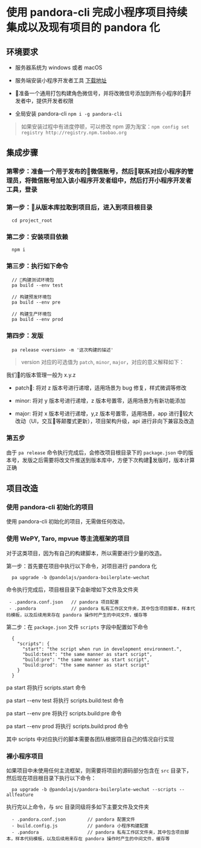# 使用 pandora-cli 完成小程序项目持续集成以及现有项目的 pandora 化

## 环境要求

- 服务器系统为 windows 或者 macOS

- 服务端安装小程序开发者工具 [下载地址](https://developers.weixin.qq.com/miniprogram/dev/devtools/download.html)

- 准备一个通用打包构建角色微信号，并将改微信号添加到所有小程序的开发者中，提供开发者权限

- 全局安装 pandora-cli `npm i -g pandora-cli`

> 如果安装过程中有进度停顿，可以修改 npm 源为淘宝：`npm config set registry http://registry.npm.taobao.org`

## 集成步骤

### 第零步：准备一个用于发布的微信账号，然后联系对应小程序的管理员，将微信账号加入该小程序开发者组中，然后打开小程序开发者工具，登录

### 第一步：从版本库拉取到项目后，进入到项目根目录

```
  cd project_root
```

### 第二步：安装项目依赖

```
  npm i
```

### 第三步：执行如下命令

```
  // 构建测试环境包
  pa build --env test

  // 构建预发环境包
  pa build --env pre

  // 构建生产环境包
  pa build --env prod
```

### 第四步：发版

```
  pa release <version> -m '这次构建的描述'
```

> version 对应的可选值为 `patch`, `minor`, `major`，对应的意义解释如下：

我们的版本管理一般为 x.y.z

- patch: 将对 z 版本号进行递增，适用场景为 bug 修复，样式微调等修改

- minor: 将对 y 版本号进行递增，z 版本号置零，适用场景为有新功能添加

- major: 将对 x 版本号进行递增，y,z 版本号置零，适用场景，app 进行较大改动（UI，交互等颠覆式更新），项目架构升级，api 进行非向下兼容及改造

### 第五步

由于 `pa release` 命令执行完成后，会修改项目根目录下的 `package.json` 中的版本号，发版之后需要将改文件推送到版本库中，方便下次构建发版时，版本计算正确

## 项目改造

### 使用 pandora-cli 初始化的项目

使用 pandora-cli 初始化的项目，无需做任何改动，

### 使用 WePY, Taro, mpvue 等主流框架的项目

对于这类项目，因为有自己的构建脚本，所以需要进行少量的改造。

第一步：首先要在项目中执行以下命令，对项目进行 pandora 化

```
  pa upgrade -b @pandolajs/pandora-boilerplate-wechat
```

命令执行完成后，项目根目录下会新增如下文件及文件夹

```
 - .pandora.conf.json   // pandora 项目配置
 - .pandora             // pandora 私有工作区文件夹，其中包含项目脚本，样本代码模板，以及后续用来存在 pandora 操作时产生的中间文件，缓存等
```

第二步：在 `package.json` 文件 `scripts` 字段中配置如下命令

```
  {
    "scripts": {
      "start": "the script when run in development environment.",
      "build:test": "the same manner as start script",
      "build:pre": "the same manner as start script",
      "build:prod": "the same manner as start script"
    }
  }
```

pa start 将执行 scripts.start 命令

pa start --env test 将执行 scripts.build:test 命令

pa start --env pre 将执行 scripts.build:pre 命令

pa start --env prod 将执行 scripts.build:prod 命令

其中 scripts 中对应执行的脚本需要各团队根据项目自己的情况自行实现

### 裸小程序项目

如果项目中未使用任何主流框架，则需要将项目的源码部分包含在 `src` 目录下，然后现在项目根目录下执行以下命令：

```
  pa upgrade -b @pandolajs/pandora-boilerplate-wechat --scripts --allfeature
```

执行完以上命令，与 src 目录同级将多如下主要文件及文件夹

```
  - .pandora.conf.json        // pandora 配置文件
  - build.config.js           // pandora 小程序构建配置
  - .pandora                  // pandora 私有工作区文件夹，其中包含项目脚本，样本代码模板，以及后续用来存在 pandora 操作时产生的中间文件，缓存等
```
